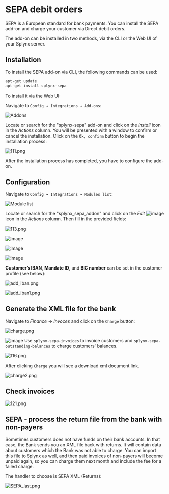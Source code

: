 SEPA debit orders
=================

SEPA is a European standard for bank payments. You can install the SEPA add-on and charge your customer via Direct debit orders.

The add-on can be installed in two methods, via the CLI or the Web UI of your Splynx server.

## Installation

To install the SEPA add-on via CLI, the following commands can be used:

```bash
apt-get update
apt-get install splynx-sepa
```

To install it via the Web UI:

Navigate to `Config → Integrations → Add-ons`:

![Addons](0.png)

Locate or search for the "splynx-sepa" add-on and click on the *Install* icon in the *Actions* column. You will be presented with a window to confirm or cancel the installation. Click on the `Ok, confirm` button to begin the installation process:

![111.png](111.png)

After the installation process has completed, you have to configure the add-on.

## Configuration

Navigate to `Config → Integrations → Modules list`:

![Module list](4.png)

Locate or search for the "splynx_sepa_addon" and click on the *Edit* <icon class="image-icon">![image](edit.png)</icon> icon in the *Actions* column. Then fill in the provided fields:

![113.png](113.png)

![image](113_2.png)

![image](113_3.png)

![image](113_4.png)

**Customer’s IBAN**, **Mandate ID**, and **BIC number** can be set in the customer profile (see below):

![add_iban.png](add_iban.png)

![add_iban1.png](add_iban1.png)

## Generate the XML file for the bank

Navigate to *Finance → Invoces* and click on the `Charge` button:

![charge.png](charge.png)

<icon class="image-icon">![image](note.png)</icon> Use `splynx-sepa-invoices` to invoice customers and `splynx-sepa-outstanding-balances` to charge customers' balances.

![116.png](charge1.png)

After clicking `Charge` you will see a download xml document link.


![charge2.png](charge2.png)

## Check invoices

![121.png](paid-invoice.png)

## SEPA - process the return file from the bank with non-payers

Sometimes customers does not have funds on their bank accounts. In that case, the Bank sends you an XML file back with returns. It will contain data about customers which the Bank was not able to charge. You can import this file to Splynx as well, and then paid invoices of non-payers will become unpaid again, so you can charge them next month and include the fee for a failed charge.

The handler to choose is SEPA XML (Returns):

![SEPA_last.png](SEPA_process.png)

